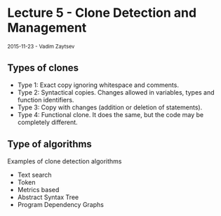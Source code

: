 # Lecture 5 - Clone Detection and Management
<small>2015-11-23 - Vadim Zaytsev</small>

## Types of clones

*   Type 1: Exact copy ignoring whitespace and comments.
*   Type 2: Syntactical copies. Changes allowed in variables, types and function identifiers.
*   Type 3: Copy with changes (addition or deletion of statements).
*   Type 4: Functional clone. It does the same, but the code may be completely different.

## Type of algorithms

Examples of clone detection algorithms

*   Text search
*   Token
*   Metrics based
*   Abstract Syntax Tree
*   Program Dependency Graphs
